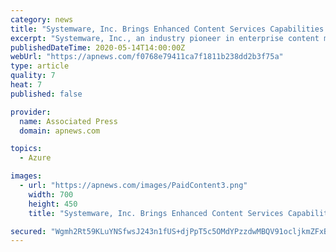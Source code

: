 ```yaml
---
category: news
title: "Systemware, Inc. Brings Enhanced Content Services Capabilities to the Cloud With New Platform Update"
excerpt: "Systemware, Inc., an industry pioneer in enterprise content management, has announced the release and availability of Content Cloud 7.1. Content Cloud is an innovative content services platform that intelligently manages critical business information for many of the world’s largest organizations."
publishedDateTime: 2020-05-14T14:00:00Z
webUrl: "https://apnews.com/f0768e79411ca7f1811b238dd2b3f75a"
type: article
quality: 7
heat: 7
published: false

provider:
  name: Associated Press
  domain: apnews.com

topics:
  - Azure

images:
  - url: "https://apnews.com/images/PaidContent3.png"
    width: 700
    height: 450
    title: "Systemware, Inc. Brings Enhanced Content Services Capabilities to the Cloud With New Platform Update"

secured: "Wgmh2Rt59KLuYNSfwsJ243n1fUS+djPpT5c5OMdYPzzdwMBQV91ocljkmZFxBwREYpC+IrW43fkYfezc4MtdH72R1tmtU9Qyfyc7Qpbx68dN6qzhT3WIWxqxtSM38E3hqOjoJV1La7WwQ7ztZIP/b4gLDEs5Lj5C2HyVJWdBmq7TFDXQh6bKR+dLNVCsMMeF4JmeYXaG/U0JtAdrNInjSpFM++Ynvk4Ln3zS7UmjMQWXa8E2CyBtNJj+MnDzIJhVsxgHsRUNj0A0XziGENcDD1XdPL+ZpsBHs/bcW64eV6vztvC0dhEMdTzDOrB8Z8O1;xOtds0+TY/j6YLUDP+/meA=="
---
```


